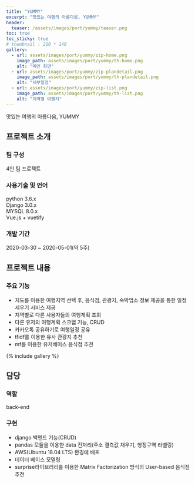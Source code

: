 ```yaml
---
title: "YUMMY"
excerpt: "맛있는 여행의 아름다움, YUMMY"
header:
  teaser: /assets/images/port/yummy/teaser.png
toc: true
toc_sticky: true
# thumbnail : 210 * 140
gallery:
  - url: assets/images/port/yummy/zip-home.png
    image_path: assets/images/port/yummy/th-home.png
    alt: "메인 화면"
  - url: assets/images/port/yummy/zip-plandetail.png
    image_path: assets/images/port/yummy/th-plandetail.png
    alt: "세부일정"
  - url: assets/images/port/yummy/zip-list.png
    image_path: assets/images/port/yummy/th-list.png
    alt: "지역별 여행지"
---
```

맛있는 여행의 아름다움, YUMMY
## 프로젝트 소개  
### 팀 구성  
 4인 팀 프로젝트
### 사용기술 및 언어    
  python 3.6.x  
  Django 3.0.x  
  MYSQL 8.0.x  
  Vue.js + vuetify  
### 개발 기간  
2020-03-30 ~ 2020-05-01(약 5주)


## 프로젝트 내용
### 주요 기능
 - 지도를 이용한 여행지역 선택 후, 음식점, 관광지, 숙박업소 정보 제공을 통한 일정 세우기 서비스 제공  
 - 지역별로 다른 사용자들의 여행계획 조회  
 - 다른 유저의 여행계획 스크랩 기능, CRUD  
 - 카카오톡 공유하기로 여행일정 공유  
 - tfidf를 이용한 유사 관광지 추천  
 - mf를 이용한 유저베이스 음식점 추천  

{% include gallery %}


## 담당
### 역할
back-end
### 구현
- django 백엔드 기능(CRUD)
- pandas 모듈을 이용한 data 전처리(주소 결측값 채우기, 행정구역 라벨링)  
- AWS(Ubuntu 18.04 LTS) 환경에 배포  
- 데이터 베이스 모델링  
- surprise라이브러리를 이용한 Matrix Factorization 방식의 User-based 음식점 추천
